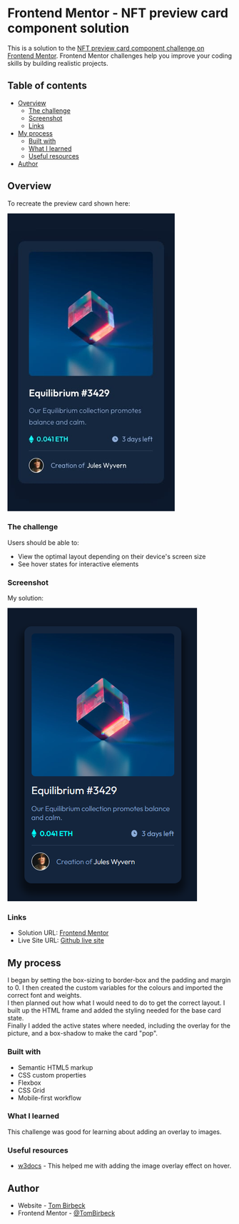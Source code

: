 # Frontend Mentor - NFT preview card component solution

This is a solution to the [NFT preview card component challenge on Frontend Mentor](https://www.frontendmentor.io/challenges/nft-preview-card-component-SbdUL_w0U). Frontend Mentor challenges help you improve your coding skills by building realistic projects. 

## Table of contents

- [Overview](#overview)
  - [The challenge](#the-challenge)
  - [Screenshot](#screenshot)
  - [Links](#links)
- [My process](#my-process)
  - [Built with](#built-with)
  - [What I learned](#what-i-learned)
  - [Useful resources](#useful-resources)
- [Author](#author)

## Overview

To recreate the preview card shown here:

![](./design/mobile-design.jpg)

### The challenge

Users should be able to:

- View the optimal layout depending on their device's screen size
- See hover states for interactive elements

### Screenshot

My solution:

![](./images/screenshot.PNG)


### Links

- Solution URL: [Frontend Mentor](https://www.frontendmentor.io/solutions/nft-preview-card-eiscDhQLGr)
- Live Site URL: [Github live site](https://tombirbeck.github.io/nft-preview-card/)

## My process

I began by setting the box-sizing to border-box and the padding and margin to 0. I then created the custom variables for the colours and imported the correct font and weights.\
I then planned out how what I would need to do to get the correct layout. I built up the HTML frame and added the styling needed for the base card state.\
Finally I added the active states where needed, including the overlay for the picture, and a box-shadow to make the card "pop".

### Built with

- Semantic HTML5 markup
- CSS custom properties
- Flexbox
- CSS Grid
- Mobile-first workflow


### What I learned

This challenge was good for learning about adding an overlay to images.

### Useful resources

- [w3docs](https://www.w3docs.com/snippets/css/how-to-overlay-images-with-css.html) - This helped me with adding the image overlay effect on hover.

## Author

- Website - [Tom Birbeck](https://portfolio-tombirbeck.vercel.app/)
- Frontend Mentor - [@TomBirbeck](https://www.frontendmentor.io/profile/TomBirbeck)

